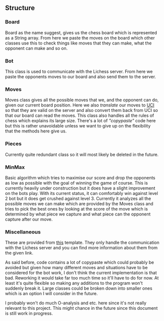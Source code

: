 ## Structure

### Board

Board as the name suggest, gives us the chess board which is represented as a String array. From here we paste the moves on the board which other classes use this to check things like moves that they can make, what the opponent can make and so on.

### Bot

This class is used to communicate with the Lichess server. From here we paste the opponents moves to our board and also send them to the server.

### Moves

Moves class gives all the possible moves that we, and the opponent can do, given our current board position. Here we also *translate* our moves to [UCI](https://en.wikipedia.org/wiki/Universal_Chess_Interface) so that they are valid on the server and also convert them back from UCI so that our board can read the moves.
This class also handles all the rules of chess which explains its large size. There's a lot of *"copypaste"* code here but this is rather unavoidable unless we want to give up on the flexibility that the methods here give us.

### Pieces

Currently quite redundant class so it will most likely be deleted in the future.

### MinMax

Basic algorithm which tries to maximise our score and drop the opponents as low as possible with the goal of winning the game of course. This is currently heavily under construction but it does have a slight improvement on the bots play. With its current status, it can comfortably win against level 2 bot but it does get crushed against level 3.
Currently it analyzes all the possible moves we can make which are provided by the Moves class and tries to pick the best ones by looking at the score of the move which is determined by what piece we capture and what piece can the opponent capture after our move.

### Miscellaneous

These are provided from [this](https://github.com/TiraLabra/chess) template. They only handle the communication with the Lichess server and you can find more information about them from the given link.

As said before, code contains a lot of copypaste which could probably be avoided but given how many different moves and situations have to be considered for the bot work, I don't think the current implementation is that bad. Reworking it would take far too much time so it'll have to do for now. At least it's quite flexible so making any additions to the program won't suddenly break it. Large classes could be broken down into smaller ones which is an option I will consider in the future.

I probably won't do much O-analysis and etc. here since it's not really relevant to this project. This might chance in the future since this document is still work in progress.